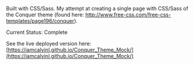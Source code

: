 Built with CSS/Sass. My attempt at creating a single page with CSS/Sass of the Conquer theme (found here: http://www.free-css.com/free-css-templates/page196/conquer).

Current Status: Complete

See the live deployed version here: 
[https://iamcalvinl.github.io/Conquer_Theme_Mock/](https://iamcalvinl.github.io/Conquer_Theme_Mock/)
